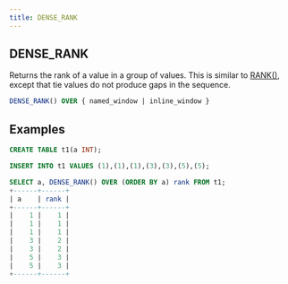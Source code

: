 ```yaml
---
title: DENSE_RANK
---
```



## DENSE_RANK

Returns the rank of a value in a group of values. This is similar to [RANK()](window-rank.md), except that tie values do not produce gaps in the sequence.

```sql
DENSE_RANK() OVER { named_window | inline_window }
```

## Examples

```sql
CREATE TABLE t1(a INT);

INSERT INTO t1 VALUES (1),(1),(1),(3),(3),(5),(5);

SELECT a, DENSE_RANK() OVER (ORDER BY a) rank FROM t1;
+------+------+
| a    | rank |
+------+------+
|    1 |    1 |
|    1 |    1 |
|    1 |    1 |
|    3 |    2 |
|    3 |    2 |
|    5 |    3 |
|    5 |    3 |
+------+------+
```
